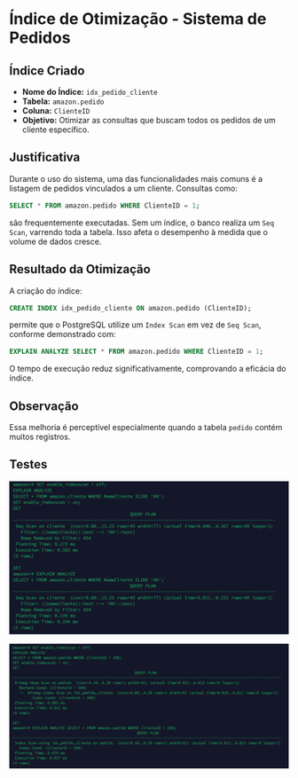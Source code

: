 # Índice de Otimização - Sistema de Pedidos

## Índice Criado

- **Nome do Índice:** `idx_pedido_cliente`
- **Tabela:** `amazon.pedido`
- **Coluna:** `ClienteID`
- **Objetivo:** Otimizar as consultas que buscam todos os pedidos de um cliente específico.

## Justificativa

Durante o uso do sistema, uma das funcionalidades mais comuns é a listagem de pedidos vinculados a um cliente. Consultas como:

```sql
SELECT * FROM amazon.pedido WHERE ClienteID = 1;
```

são frequentemente executadas. Sem um índice, o banco realiza um `Seq Scan`, varrendo toda a tabela. Isso afeta o desempenho à medida que o volume de dados cresce.

## Resultado da Otimização

A criação do índice:

```sql
CREATE INDEX idx_pedido_cliente ON amazon.pedido (ClienteID);
```

permite que o PostgreSQL utilize um `Index Scan` em vez de `Seq Scan`, conforme demonstrado com:

```sql
EXPLAIN ANALYZE SELECT * FROM amazon.pedido WHERE ClienteID = 1;
```

O tempo de execução reduz significativamente, comprovando a eficácia do índice.

## Observação

Essa melhoria é perceptível especialmente quando a tabela `pedido` contém muitos registros.

## Testes
![Teste 1](Testes/Teste1_pedido_cliente.png)

![Teste 2](Testes/Teste2_pedido_cliente.png)
